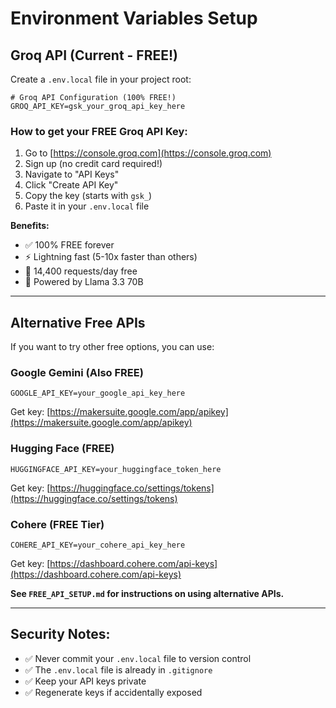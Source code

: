# Environment Variables Setup

## Groq API (Current - FREE!)

Create a `.env.local` file in your project root:

```env
# Groq API Configuration (100% FREE!)
GROQ_API_KEY=gsk_your_groq_api_key_here
```

### How to get your FREE Groq API Key:

1. Go to [https://console.groq.com](https://console.groq.com)
2. Sign up (no credit card required!)
3. Navigate to "API Keys"
4. Click "Create API Key"
5. Copy the key (starts with `gsk_`)
6. Paste it in your `.env.local` file

**Benefits:**
- ✅ 100% FREE forever
- ⚡ Lightning fast (5-10x faster than others)
- 🚀 14,400 requests/day free
- 💪 Powered by Llama 3.3 70B

---

## Alternative Free APIs

If you want to try other free options, you can use:

### Google Gemini (Also FREE)
```env
GOOGLE_API_KEY=your_google_api_key_here
```
Get key: [https://makersuite.google.com/app/apikey](https://makersuite.google.com/app/apikey)

### Hugging Face (FREE)
```env
HUGGINGFACE_API_KEY=your_huggingface_token_here
```
Get key: [https://huggingface.co/settings/tokens](https://huggingface.co/settings/tokens)

### Cohere (FREE Tier)
```env
COHERE_API_KEY=your_cohere_api_key_here
```
Get key: [https://dashboard.cohere.com/api-keys](https://dashboard.cohere.com/api-keys)

**See `FREE_API_SETUP.md` for instructions on using alternative APIs.**

---

## Security Notes:

- ✅ Never commit your `.env.local` file to version control
- ✅ The `.env.local` file is already in `.gitignore`
- ✅ Keep your API keys private
- ✅ Regenerate keys if accidentally exposed
